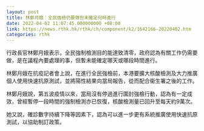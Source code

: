 ```yaml
---
layout: post
title: 林鄭月娥：全民強檢仍要做但未確定何時進行
date: 2022-04-02 11:07:45.000000000 +08:00
link: https://news.rthk.hk/rthk/ch/component/k2/1642166-20220402.htm
categories: rthk
---
```


行政長官林鄭月娥表示，全民強制檢測目的能達致清零，政府認為有關工作仍需要做，是在議程內要處理的事，但暫未能確定哪天或哪段時間進行。

林鄭月娥在抗疫記者會上說，在進行全民強檢前，本港要擴大核酸檢測及大力推廣個人使用快速抗原測試，並將陽性結果向當局報告，從而配合衞生署之後的工作。

林鄭月娥說，第五波疫情以來，當局沒有停過進行圍封強檢行動，認為有一定成效，曾經暫停一段時間的強制檢測亦已恢復，核酸檢測量已回升至每天約9萬次。

她又說，確診數字持續下降等因素下，認為可以進一步更有系統推廣使用快速抗原測試，以協助制訂政策。
